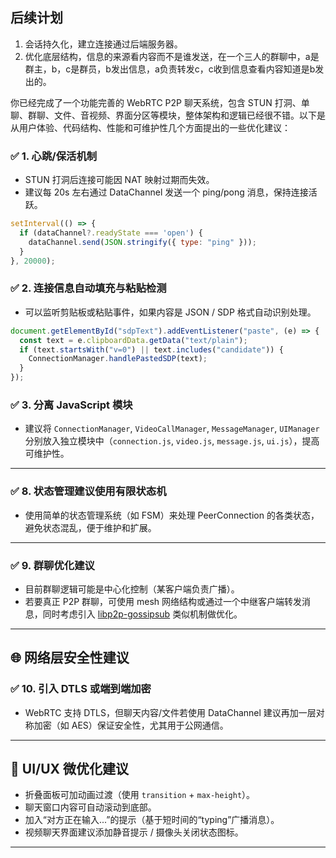 ## 后续计划
1. 会话持久化，建立连接通过后端服务器。
2. 优化底层结构，信息的来源看内容而不是谁发送，在一个三人的群聊中，a是群主，b，c是群员，b发出信息，a负责转发c，c收到信息查看内容知道是b发出的。

你已经完成了一个功能完善的 WebRTC P2P 聊天系统，包含 STUN 打洞、单聊、群聊、文件、音视频、界面分区等模块，整体架构和逻辑已经很不错。以下是从用户体验、代码结构、性能和可维护性几个方面提出的一些优化建议：


### ✅ 1.  **心跳/保活机制**

* STUN 打洞后连接可能因 NAT 映射过期而失效。
* 建议每 20s 左右通过 DataChannel 发送一个 ping/pong 消息，保持连接活跃。

```js
setInterval(() => {
  if (dataChannel?.readyState === 'open') {
    dataChannel.send(JSON.stringify({ type: "ping" }));
  }
}, 20000);
```


### ✅ 2. **连接信息自动填充与粘贴检测**

* 可以监听剪贴板或粘贴事件，如果内容是 JSON / SDP 格式自动识别处理。

```js
document.getElementById("sdpText").addEventListener("paste", (e) => {
  const text = e.clipboardData.getData("text/plain");
  if (text.startsWith("v=0") || text.includes("candidate")) {
    ConnectionManager.handlePastedSDP(text);
  }
});
```

### ✅ 3. **分离 JavaScript 模块**

* 建议将 `ConnectionManager`, `VideoCallManager`, `MessageManager`, `UIManager` 分别放入独立模块中（`connection.js`, `video.js`, `message.js`, `ui.js`），提高可维护性。

---

### ✅ 8. **状态管理建议使用有限状态机**

* 使用简单的状态管理系统（如 FSM）来处理 PeerConnection 的各类状态，避免状态混乱，便于维护和扩展。

---

### ✅ 9. **群聊优化建议**

* 目前群聊逻辑可能是中心化控制（某客户端负责广播）。
* 若要真正 P2P 群聊，可使用 mesh 网络结构或通过一个中继客户端转发消息，同时考虑引入 [libp2p-gossipsub](https://docs.libp2p.io/concepts/pubsub/gossipsub/) 类似机制做优化。

---

## 🌐 网络层安全性建议

### ✅ 10. **引入 DTLS 或端到端加密**

* WebRTC 支持 DTLS，但聊天内容/文件若使用 DataChannel 建议再加一层对称加密（如 AES）保证安全性，尤其用于公网通信。

---

## 💄 UI/UX 微优化建议

* 折叠面板可加动画过渡（使用 `transition` + `max-height`）。
* 聊天窗口内容可自动滚动到底部。
* 加入“对方正在输入...”的提示（基于短时间的“typing”广播消息）。
* 视频聊天界面建议添加静音提示 / 摄像头关闭状态图标。

---



